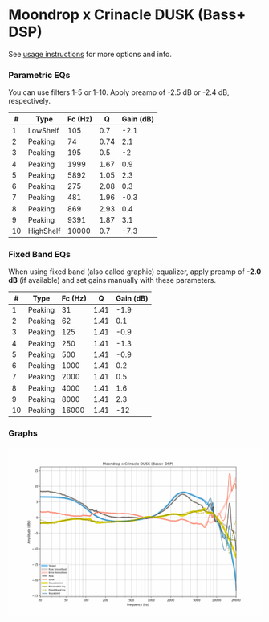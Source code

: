 # Moondrop x Crinacle DUSK (Bass+ DSP)
See [usage instructions](https://github.com/jaakkopasanen/AutoEq#usage) for more options and info.

### Parametric EQs
You can use filters 1-5 or 1-10. Apply preamp of -2.5 dB or -2.4 dB, respectively.

|   # | Type      |   Fc (Hz) |    Q |   Gain (dB) |
|-----|-----------|-----------|------|-------------|
|   1 | LowShelf  |       105 | 0.7  |        -2.1 |
|   2 | Peaking   |        74 | 0.74 |         2.1 |
|   3 | Peaking   |       195 | 0.5  |        -2   |
|   4 | Peaking   |      1999 | 1.67 |         0.9 |
|   5 | Peaking   |      5892 | 1.05 |         2.3 |
|   6 | Peaking   |       275 | 2.08 |         0.3 |
|   7 | Peaking   |       481 | 1.96 |        -0.3 |
|   8 | Peaking   |       869 | 2.93 |         0.4 |
|   9 | Peaking   |      9391 | 1.87 |         3.1 |
|  10 | HighShelf |     10000 | 0.7  |        -7.3 |

### Fixed Band EQs
When using fixed band (also called graphic) equalizer, apply preamp of **-2.0 dB** (if available) and set gains manually with these parameters.

|   # | Type    |   Fc (Hz) |    Q |   Gain (dB) |
|-----|---------|-----------|------|-------------|
|   1 | Peaking |        31 | 1.41 |        -1.9 |
|   2 | Peaking |        62 | 1.41 |         0.1 |
|   3 | Peaking |       125 | 1.41 |        -0.9 |
|   4 | Peaking |       250 | 1.41 |        -1.3 |
|   5 | Peaking |       500 | 1.41 |        -0.9 |
|   6 | Peaking |      1000 | 1.41 |         0.2 |
|   7 | Peaking |      2000 | 1.41 |         0.5 |
|   8 | Peaking |      4000 | 1.41 |         1.6 |
|   9 | Peaking |      8000 | 1.41 |         2.3 |
|  10 | Peaking |     16000 | 1.41 |       -12   |

### Graphs
![](./Moondrop%20x%20Crinacle%20DUSK%20(Bass+%20DSP).png)
